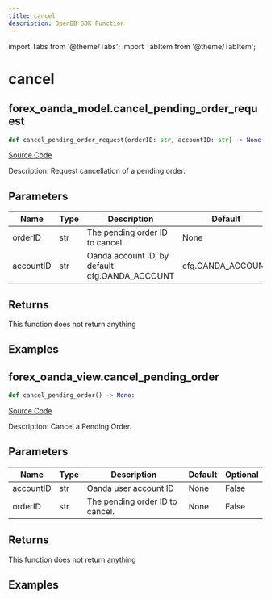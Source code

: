 ```yaml
---
title: cancel
description: OpenBB SDK Function
---
```


import Tabs from '@theme/Tabs';
import TabItem from '@theme/TabItem';

# cancel

<Tabs>
<TabItem value="model" label="Model" default>

## forex_oanda_model.cancel_pending_order_request

```python title='openbb_terminal/forex/oanda/oanda_model.py'
def cancel_pending_order_request(orderID: str, accountID: str) -> None:
```
[Source Code](https://github.com/OpenBB-finance/OpenBBTerminal/tree/main/openbb_terminal/forex/oanda/oanda_model.py#L346)

Description: Request cancellation of a pending order.

## Parameters

| Name | Type | Description | Default | Optional |
| ---- | ---- | ----------- | ------- | -------- |
| orderID | str | The pending order ID to cancel. | None | False |
| accountID | str | Oanda account ID, by default cfg.OANDA_ACCOUNT | cfg.OANDA_ACCOUNT | True |

## Returns

This function does not return anything

## Examples



</TabItem>
<TabItem value="view" label="View">

## forex_oanda_view.cancel_pending_order

```python title='openbb_terminal/decorators.py'
def cancel_pending_order() -> None:
```
[Source Code](https://github.com/OpenBB-finance/OpenBBTerminal/tree/main/openbb_terminal/decorators.py#L202)

Description: Cancel a Pending Order.

## Parameters

| Name | Type | Description | Default | Optional |
| ---- | ---- | ----------- | ------- | -------- |
| accountID | str | Oanda user account ID | None | False |
| orderID | str | The pending order ID to cancel. | None | False |

## Returns

This function does not return anything

## Examples



</TabItem>
</Tabs>
